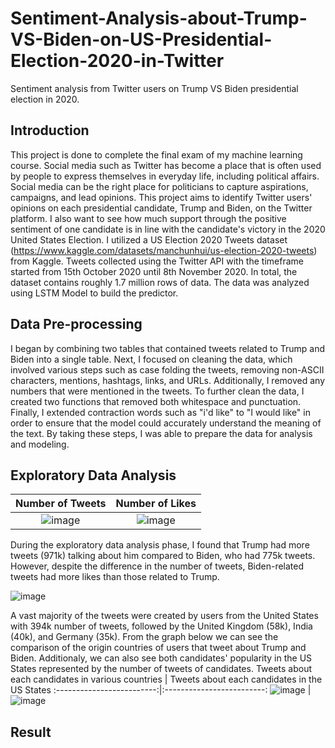 # Sentiment-Analysis-about-Trump-VS-Biden-on-US-Presidential-Election-2020-in-Twitter
Sentiment analysis from Twitter users on Trump VS Biden presidential election in 2020.

## Introduction
This project is done to complete the final exam of my machine learning course. Social media such as Twitter has become a place that is often used by people to express themselves in everyday life, including political affairs. Social media can be the right place for politicians to capture aspirations, campaigns, and lead opinions. This project aims to identify Twitter users' opinions on each presidential candidate, Trump and Biden, on the Twitter platform. I also want to see how much support through the positive sentiment of one candidate is in line with the candidate's victory in the 2020 United States Election.
I utilized a US Election 2020 Tweets dataset (https://www.kaggle.com/datasets/manchunhui/us-election-2020-tweets) from Kaggle. Tweets collected using the Twitter API with the timeframe started from 15th October 2020 until 8th November 2020. In total, the dataset contains roughly 1.7 million rows of data. The data was analyzed using LSTM Model to build the predictor. 

## Data Pre-processing
I began by combining two tables that contained tweets related to Trump and Biden into a single table. Next, I focused on cleaning the data, which involved various steps such as case folding the tweets, removing non-ASCII characters, mentions, hashtags, links, and URLs. Additionally, I removed any numbers that were mentioned in the tweets. To further clean the data, I created two functions that removed both whitespace and punctuation. Finally, I extended contraction words such as "i'd like" to "I would like" in order to ensure that the model could accurately understand the meaning of the text. By taking these steps, I was able to prepare the data for analysis and modeling.

## Exploratory Data Analysis
Number of Tweets             |  Number of Likes
:-------------------------:|:-------------------------:
![image](https://user-images.githubusercontent.com/82467138/232244693-2d483039-4891-44c9-b53c-28faabd63f88.png)  |  ![image](https://user-images.githubusercontent.com/82467138/232245394-18ec7b38-dc47-44a2-a7a4-3d79e7ee9725.png)

During the exploratory data analysis phase, I found that Trump had more tweets (971k) talking about him compared to Biden, who had 775k tweets. However, despite the difference in the number of tweets, Biden-related tweets had more likes than those related to Trump. 

![image](https://user-images.githubusercontent.com/82467138/232245498-8ac55755-fe72-4f76-b194-785d911e91f2.png)

A vast majority of the tweets were created by users from the United States with 394k number of tweets, followed by the United Kingdom (58k), India (40k), and Germany (35k). From the graph below we can see the comparison of the origin countries of users that tweet about Trump and Biden. Additionaly, we can also see both candidates' popularity in the US States represented by the number of tweets of candidates.
Tweets about each candidates in various countries            |  Tweets about each candidates in the US States 
:-------------------------:|:-------------------------:
![image](https://user-images.githubusercontent.com/82467138/232245997-d02a661d-258f-4f61-9523-3856e818a889.png)  |  ![image](https://user-images.githubusercontent.com/82467138/232246027-e83b8afa-de3b-4e69-a1d6-ba014b7eb680.png)

## Result
